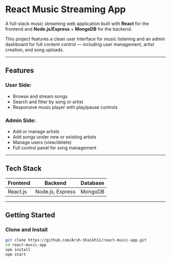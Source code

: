 #  React Music Streaming App

A full-stack music streaming web application built with **React** for the frontend and **Node.js/Express** + **MongoDB** for the backend.

This project features a clean user interface for music listening and an admin dashboard for full content control — including user management, artist creation, and song uploads.

---

##  Features

###  User Side:
- Browse and stream songs
- Search and filter by song or artist
- Responsive music player with play/pause controls

###  Admin Side:
- Add or manage artists
- Add songs under new or existing artists
- Manage users (view/delete)
- Full control panel for song management

---

##  Tech Stack

| Frontend      | Backend         | Database |
|---------------|------------------|----------|
| React.js      | Node.js, Express | MongoDB  |

---

##  Getting Started

###  Clone and Install

```bash
git clone https://github.com/Arsh-Shaikh11/react-music-app.git
cd react-music-app
npm install
npm start
